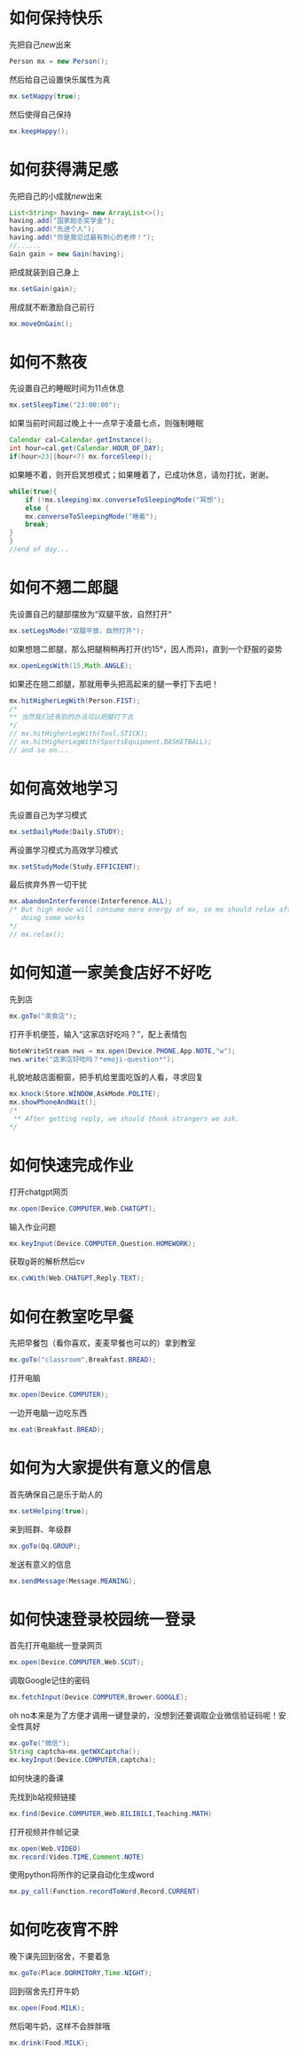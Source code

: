 # 如何保持快乐

先把自己*new*出来

```java
Person mx = new Person();
```

然后给自己设置快乐属性为真

```java
mx.setHappy(true);
```

然后使得自己保持

```java
mx.keepHappy();
```

# 如何获得满足感

先把自己的小成就*new*出来

```java
List<String> having= new ArrayList<>();
having.add("国家励志奖学金");
having.add("先进个人"); 
having.add("你是我见过最有耐心的老师！"); 
//...... 
Gain gain = new Gain(having);
```

把成就装到自己身上

```java
mx.setGain(gain);
```

用成就不断激励自己前行

```java
mx.moveOnGain();
```

# 如何不熬夜

先设置自己的睡眠时间为11点休息

```java
mx.setSleepTime("23:00:00");
```

如果当前时间超过晚上十一点早于凌晨七点，则强制睡眠

```java
Calendar cal=Calendar.getInstance();
int	hour=cal.get(Calendar.HOUR_OF_DAY);
if(hour>23||hour<7) mx.forceSleep(); 
```

如果睡不着，则开启冥想模式；如果睡着了，已成功休息，请勿打扰，谢谢。

```java
while(true){
    if (!mx.sleeping)mx.converseToSleepingMode("冥想");
    else {
    mx.converseToSleepingMode("睡着");
    break;
}
}
//end of day...
```

# 如何不翘二郎腿

先设置自己的腿部摆放为“双腿平放，自然打开“

```java
mx.setLegsMode("双腿平放，自然打开");
```

如果想翘二郎腿，那么把腿稍稍再打开(约15°，因人而异)，直到一个舒服的姿势

```java
mx.openLegsWith(15,Math.ANGLE);
```

如果还在翘二郎腿，那就用拳头把高起来的腿一拳打下去吧！

```java
mx.hitHigherLegWith(Person.FIST);
/*
** 当然我们还有别的办法可以把腿打下去
*/
// mx.hitHigherLegWith(Tool.STICK);
// mx.hitHigherLegWith(SportsEquipment.BASKETBALL);
// and so on...
```

# 如何高效地学习

先设置自己为学习模式

```java
mx.setDailyMode(Daily.STUDY);
```

再设置学习模式为高效学习模式

```java
mx.setStudyMode(Study.EFFICIENT);
```

最后摈弃外界一切干扰

```java
mx.abandonInterference(Interference.ALL);
/* But high mode will consume more energy of mx, so mx should relax after
   doing some works
*/
// mx.relax();

```

# 如何知道一家美食店好不好吃

先到店

```java
mx.goTo("美食店");
```

打开手机便签，输入“这家店好吃吗？”，配上表情包

```java
NoteWriteStream nws = mx.open(Device.PHONE,App.NOTE,"w");
nws.write("这家店好吃吗？*emoji-question*");
```

礼貌地敲店面橱窗，把手机给里面吃饭的人看，寻求回复

```java
mx.knock(Store.WINDOW,AskMode.POLITE);
mx.showPhoneAndWait();
/*
 ** After getting reply, we should thank strangers we ask.
*/
```

# 如何快速完成作业

打开chatgpt网页

```java
mx.open(Device.COMPUTER,Web.CHATGPT);
```

输入作业问题

```java
mx.keyInput(Device.COMPUTER,Question.HOMEWORK);
```

获取g哥的解析然后cv

```java
mx.cvWith(Web.CHATGPT,Reply.TEXT);
```

# 如何在教室吃早餐

先把早餐包（看你喜欢，麦麦早餐也可以的）拿到教室

```java
mx.goTo("classroom",Breakfast.BREAD);
```

打开电脑

```java
mx.open(Device.COMPUTER);
```

一边开电脑一边吃东西

```java
mx.eat(Breakfast.BREAD);
```

# 如何为大家提供有意义的信息

首先确保自己是乐于助人的

```java
mx.setHelping(true);
```

来到班群、年级群

```java
mx.goTo(Qq.GROUP);
```

发送有意义的信息

```java
mx.sendMessage(Message.MEANING);
```

# 如何快速登录校园统一登录

首先打开电脑统一登录网页

```java
mx.open(Device.COMPUTER,Web.SCUT);
```

调取Google记住的密码

```java
mx.fetchInput(Device.COMPUTER,Brower.GOOGLE);
```

oh no本来是为了方便才调用一键登录的，没想到还要调取企业微信验证码呢！安全性真好

```java
mx.goTo("微信");
String captcha=mx.getWXCaptcha();
mx.keyInput(Device.COMPUTER,captcha);
```
如何快速的备课

先找到b站视频链接

```java
mx.find(Device.COMPUTER,Web.BILIBILI,Teaching.MATH)
```

打开视频并作帧记录

```java
mx.open(Web.VIDEO)
mx.record(Video.TIME,Comment.NOTE)
```

使用python将所作的记录自动化生成word

```java
mx.py_call(Function.recordToWord,Record.CURRENT)
```

# 如何吃夜宵不胖

晚下课先回到宿舍，不要着急

```java
mx.goTo(Place.DORMITORY,Time.NIGHT);
```

回到宿舍先打开牛奶

```java
mx.open(Food.MILK);
```

然后喝牛奶，这样不会胖胖哦

```java
mx.drink(Food.MILK);
```
